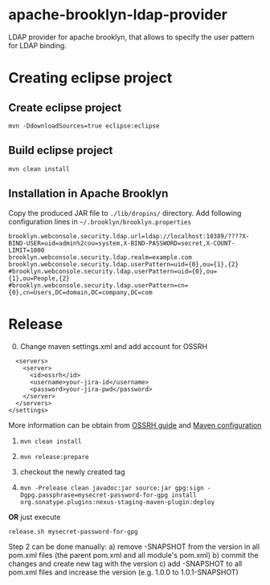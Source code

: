 # apache-brooklyn-ldap-provider

LDAP provider for apache brooklyn, that allows to specify the user pattern for LDAP binding.

Creating eclipse project
=================================================================================

Create eclipse project
------------------------------------------------------------
`mvn -DdownloadSources=true eclipse:eclipse`


Build eclipse project
------------------------------------------------------------
`mvn clean install`

Installation in Apache Brooklyn
------------------------------------------------------------
Copy the produced JAR file to `./lib/dropins/` directory.
Add following configuration lines in `~/.brooklyn/brooklyn.properties`

```brooklyn.webconsole.security.provider=com.a9ski.brooklyn.LdapSecurityProvider
brooklyn.webconsole.security.ldap.url=ldap://localhost:10389/????X-BIND-USER=uid=admin%2cou=system,X-BIND-PASSWORD=secret,X-COUNT-LIMIT=1000
brooklyn.webconsole.security.ldap.realm=example.com
brooklyn.webconsole.security.ldap.userPattern=uid={0},ou={1},{2}
#brooklyn.webconsole.security.ldap.userPattern=uid={0},ou={1},ou=People,{2}
#brooklyn.webconsole.security.ldap.userPattern=cn={0},cn=Users,DC=domain,DC=company,DC=com
```



Release
=================================================================================

0. Change maven settings.xml and add account for OSSRH
```<settings>
  <servers>
    <server>
      <id>ossrh</id>
      <username>your-jira-id</username>
      <password>your-jira-pwd</password>
    </server>
  </servers>
</settings>
``` 
More information can be obtain from [OSSRH guide](http://central.sonatype.org/pages/ossrh-guide.html) and [Maven configuration](http://central.sonatype.org/pages/apache-maven.html)

1. `mvn clean install`

2. `mvn release:prepare`

3. checkout the newly created tag

4. `mvn -Prelease clean javadoc:jar source:jar gpg:sign -Dgpg.passphrase=mysecret-password-for-gpg install org.sonatype.plugins:nexus-staging-maven-plugin:deploy` 

**OR** just execute

`release.sh mysecret-password-for-gpg`

Step 2 can be done manually: a) remove -SNAPSHOT from the version in all pom.xml files (the parent pom.xml and all module's pom.xml) b) commit the changes and create new tag with the version c) add -SNAPSHOT to all pom.xml files and increase the version (e.g. 1.0.0 to 1.0.1-SNAPSHOT)